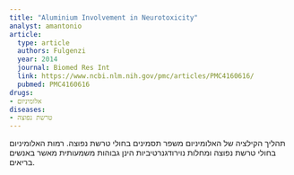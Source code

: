 ```yaml
---
title: "Aluminium Involvement in Neurotoxicity"
analyst: amantonio
article:
  type: article
  authors: Fulgenzi
  year: 2014
  journal: Biomed Res Int
  link: https://www.ncbi.nlm.nih.gov/pmc/articles/PMC4160616/
  pubmed: PMC4160616
drugs:
- אלומיניום
diseases:
- טרשת נפוצה
---
```


תהליך הקילציה של האלומיניום משפר תסמינים בחולי טרשת נפוצה.
רמות האלומיניום בחולי טרשת נפוצה ומחלות נוירודגנרטיביות הינן גבוהות משמעותית מאשר באנשים בריאים.
